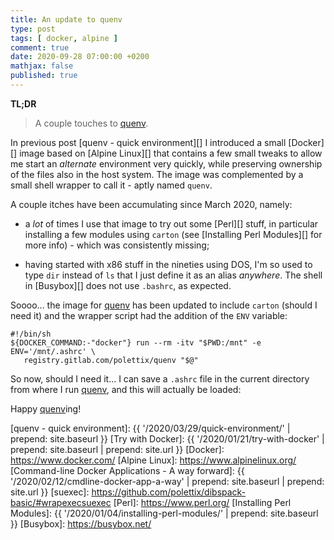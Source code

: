 ```yaml
---
title: An update to quenv
type: post
tags: [ docker, alpine ]
comment: true
date: 2020-09-28 07:00:00 +0200
mathjax: false
published: true
---
```


**TL;DR**

> A couple touches to [quenv][].

In previous post [quenv - quick environment][] I introduced a small
[Docker][] image based on [Alpine Linux][] that contains a few small
tweaks to allow me start an *alternate* environment very quickly, while
preserving ownership of the files also in the host system. The image was
complemented by a small shell wrapper to call it - aptly named `quenv`.

A couple itches have been accumulating since March 2020, namely:

- a *lot* of times I use that image to try out some [Perl][] stuff, in
  particular installing a few modules using `carton` (see [Installing
  Perl Modules][] for more info) - which was consistently missing;

- having started with x86 stuff in the nineties using DOS, I'm so used
  to type `dir` instead of `ls` that I just define it as an alias
  *anywhere*. The shell in [Busybox][] does not use `.bashrc`, as
  expected.

Soooo... the image for [quenv][] has been updated to include `carton`
(should I need it) and the wrapper script had the addition of the `ENV`
variable:

```shell
#!/bin/sh
${DOCKER_COMMAND:-"docker"} run --rm -itv "$PWD:/mnt" -e ENV='/mnt/.ashrc' \
   registry.gitlab.com/polettix/quenv "$@"
```

So now, should I need it... I can save a `.ashrc` file in the current
directory from where I run [quenv][], and this will actually be loaded:

<script id="asciicast-362024" src="https://asciinema.org/a/362024.js" async></script>

Happy [quenv][]ing!

[quenv]: https://gitlab.com/polettix/quenv
[quenv - quick environment]: {{ '/2020/03/29/quick-environment/' | prepend: site.baseurl }}
[Try with Docker]: {{ '/2020/01/21/try-with-docker' | prepend: site.baseurl | prepend: site.url }}
[Docker]: https://www.docker.com/
[Alpine Linux]: https://www.alpinelinux.org/
[Command-line Docker Applications - A way forward]: {{ '/2020/02/12/cmdline-docker-app-a-way' | prepend: site.baseurl | prepend: site.url }}
[suexec]: https://github.com/polettix/dibspack-basic/#wrapexecsuexec
[Perl]: https://www.perl.org/
[Installing Perl Modules]: {{ '/2020/01/04/installing-perl-modules/' | prepend: site.baseurl }}
[Busybox]: https://busybox.net/
